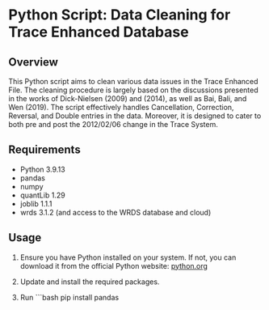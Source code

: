 # Python Script: Data Cleaning for Trace Enhanced Database

## Overview

This Python script aims to clean various data issues in the Trace Enhanced File. The cleaning procedure is largely based on the discussions presented in the works of Dick-Nielsen (2009) and (2014), 
as well as Bai, Bali, and Wen (2019). The script effectively handles Cancellation, Correction, Reversal, and Double entries in the data.
Moreover, it is designed to cater to both pre and post the 2012/02/06 change in the Trace System.

## Requirements

- Python 3.9.13
- pandas 
- numpy
- quantLib 1.29
- joblib 1.1.1
- wrds 3.1.2 (and access to the WRDS database and cloud)

## Usage

1. Ensure you have Python installed on your system. If not, you can download it from the official Python website: [python.org](https://www.python.org/downloads/)

2. Update and install the required packages.

3. Run ```bash
pip install pandas
